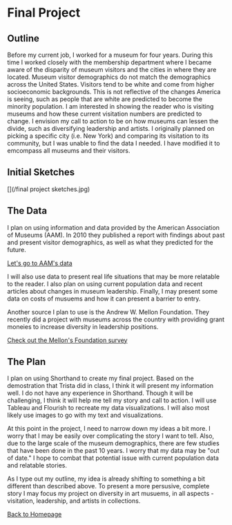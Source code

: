 # Final Project

## Outline
Before my current job, I worked for a museum for four years. During this time I worked closely with the membership department where I became aware of the disparity of museum visitors and the cities in where they are located. Museum visitor demographics do not match the demographics across the United States. Visitors tend to be white and come from higher socioeconomic backgrounds. This is not reflective of the changes America is seeing, such as people that are white are predicted to become the minority population. I am interested in showing the reader who is visiting museums and how these current visitation numbers are predicted to change. I envision my call to action to be on how museums can lessen the divide, such as diversifying leadership and artists. I originally planned on picking a specific city (i.e. New York) and comparing its visitation to its community, but I was unable to find the data I needed. I have modified it to emcompass all museums and their visitors.

## Initial Sketches

[](/outline.jpg)


[](/final project sketches.jpg)

## The Data
I plan on using information and data provided by the American Association of Museums (AAM). In 2010 they published a report with findings about past and present visitor demographics, as well as what they predicted for the future.

[Let's go to AAM's data](https://www.aam-us.org/wp-content/uploads/2017/12/Demographic-Change-and-the-Future-of-Museums.pdf)

I will also use data to present real life situations that may be more relatable to the reader. I also plan on using current population data and recent articles about changes in museum leadership. Finally, I may present some data on costs of musuems and how it can present a barrier to entry.

Another source I plan to use is the Andrew W. Mellon Foundation. They recently did a project with museums across the country with providing grant moneies to increase diversity in leadership positions.

[Check out the Mellon's Foundation survey](https://mellon.org/news-blog/articles/latest-art-museum-staff-demographic-survey-shows-increases-african-american-curators-and-women-leadership-roles/#:~:text=ART%20MUSEUM%20STAFF%20DEMOGRAPHIC%20SURVEY%202018&text=Overall%2C%20the%20findings%20indicate%20that,and%20ethnically%20diverse%20since%202015.&text=Approximately%20430%20people%20of%20color,held%20by%20people%20of%20color.)

## The Plan
I plan on using Shorthand to create my final project. Based on the demostration that Trista did in class, I think it will present my information well. I do not have any experience in Shorthand. Though it will be challenging, I think it will help me tell my story and call to action. I will use Tableau and Flourish to recreate my data visualizations. I will also most likely use images to go with my text and visualizations. 

At this point in the project, I need to narrow down my ideas a bit more. I worry that I may be easily over complicating the story I want to tell. Also, due to the large scale of the museum demographics, there are few studies that have been done in the past 10 years. I worry that my data may be "out of date." I hope to combat that potential issue with current population data and relatable stories.

As I type out my outline, my idea is already shifting to something a bit different than described above. To present a more persusive, complete story I may focus my project on diversity in art musuems, in all aspects - visitation, leadership, and artists in collections.


[Back to Homepage](/README.md)
